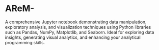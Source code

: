 # AReM-
A comprehensive Jupyter notebook demonstrating data manipulation, exploratory analysis, and visualization techniques using Python libraries such as Pandas, NumPy, Matplotlib, and Seaborn. Ideal for exploring data insights, generating visual analytics, and enhancing your analytical programming skills.
